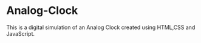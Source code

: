 # Analog-Clock
This is a digital simulation of an Analog Clock created using HTML,CSS and JavaScript.
